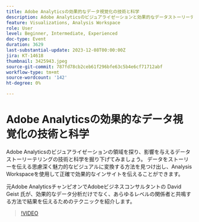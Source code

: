 ```yaml
---
title: Adobe Analyticsの効果的なデータ視覚化の技術と科学
description: Adobe Analyticsのビジュアライゼーションと効果的なデータストーリーテリングを調べます。 データをストーリーを伝える思慮深く魅力的なビジュアルに変換する方法を見つけ出し、Analysis Workspaceを使用して正確で効果的なインサイトを伝えることができます。
feature: Visualizations, Analysis Workspace
role: User
level: Beginner, Intermediate, Experienced
doc-type: Event
duration: 3629
last-substantial-update: 2023-12-08T00:00:00Z
jira: KT-14618
thumbnail: 3425943.jpeg
source-git-commit: 787fd78cb2ceb61f296bfe63c5b4e6cf71712abf
workflow-type: tm+mt
source-wordcount: '142'
ht-degree: 0%

---
```



# Adobe Analyticsの効果的なデータ視覚化の技術と科学

Adobe Analyticsのビジュアライゼーションの領域を探り、影響を与えるデータストーリーテリングの技術と科学を掘り下げてみましょう。 データをストーリーを伝える思慮深く魅力的なビジュアルに変換する方法を見つけ出し、Analysis Workspaceを使用して正確で効果的なインサイトを伝えることができます。

元Adobe AnalyticsチャンピオンでAdobeビジネスコンサルタントの David Geist 氏が、効果的なデータ分析だけでなく、あらゆるレベルの関係者と共鳴する方法で結果を伝えるためのテクニックを紹介します。

>[!VIDEO](https://video.tv.adobe.com/v/3425943/?learn=on)
